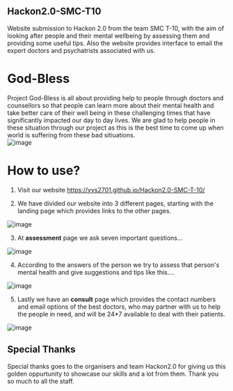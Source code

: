 ## Hackon2.0-SMC-T10
Website submission to Hackon 2.0 from the team SMC T-10, with the aim of looking after people and their mental wellbeing by assessing them and providing some useful tips. Also the website provides interface to email the expert doctors and psychatrists associated with us.
# God-Bless
Project God-Bless is all about providing  help to people through doctors and counsellors so that people can learn more about their mental health and take better care of their well being in these challenging times that have significantly impacted our day to day lives. We are glad to help people in these situation through our project as this is the best time to come up  when world is suffering from these bad sitiuations.     
![image](https://user-images.githubusercontent.com/80684783/120067823-45e48480-c09b-11eb-92c0-0e44413c5591.png)
# How to use?
1) Visit our website https://yvs2701.github.io/Hackon2.0-SMC-T-10/

2) We have divided our website into 3 different pages, starting with the landing page which provides links to the other pages.

![image](https://user-images.githubusercontent.com/80684783/120068994-22bcd380-c0a1-11eb-932e-57172f262454.png)

3) At **assessment** page we ask seven important questions...

![image](https://user-images.githubusercontent.com/80684783/120069420-91029580-c0a3-11eb-845e-cc3efd7aed16.png)

4) According to the answers of the person we try to assess that person's mental health and give suggestions and tips like this....

![image](https://user-images.githubusercontent.com/80684783/120069577-3b7ab880-c0a4-11eb-9ec8-bdf6b91ed63a.png)

5) Lastly we have an **consult** page which provides the contact numbers and email options of the best doctors, who may partner with us to help the people in need, and will be 24*7 available to deal with their patients.

![image](https://user-images.githubusercontent.com/80684783/120070022-885f8e80-c0a6-11eb-8f7d-498ef5f0c73e.png)
## Special Thanks
Special thanks goes to the organisers and team Hackon2.0 for giving us this golden oppurtunity to showcase our skills and a lot from them. Thank you so much to all the staff. 



